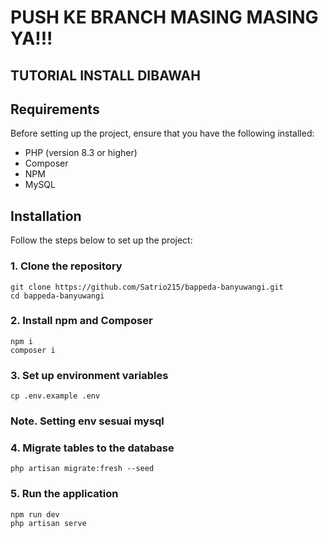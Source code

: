 # PUSH KE BRANCH MASING MASING YA!!!
## TUTORIAL INSTALL DIBAWAH

## Requirements

Before setting up the project, ensure that you have the following installed:

- PHP (version 8.3 or higher)
- Composer
- NPM
- MySQL

## Installation

Follow the steps below to set up the project:

### 1. Clone the repository

```shell
git clone https://github.com/Satrio215/bappeda-banyuwangi.git
cd bappeda-banyuwangi
```

### 2. Install npm and Composer

```shell
npm i
composer i
```

### 3. Set up environment variables

```shell
cp .env.example .env

```

### Note. Setting env sesuai mysql


### 4. Migrate tables to the database

```shell
php artisan migrate:fresh --seed
```

### 5. Run the application

```shell
npm run dev
php artisan serve
```
